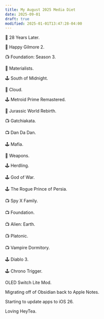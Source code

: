 ```yaml
---
title: My August 2025 Media Diet
date: 2025-09-01
draft: true
modified: 2025-01-01T13:47:28-04:00
---
```


🍿 28 Years Later.

🍿 Happy Gilmore 2.

📺 Foundation: Season 3.

🍿 Materialists.

🕹️ South of Midnight.

🍿 Cloud.

🕹️ Metroid Prime Remastered.

🍿 Jurassic World Rebirth.

📺 Gatchiakata.

📺 Dan Da Dan.

🕹️ Mafia. 

🍿 Weapons.

🕹️ Herdling.

🕹️ God of War.

🕹️ The Rogue Prince of Persia.

📺 Spy X Family.

📺 Foundation.

📺 Alien: Earth.

📺 Platonic.

📺 Vampire Dormitory.

🕹️ Diablo 3.

🕹️ Chrono Trigger.

OLED Switch Lite Mod.

Migrating off of Obsidian back to Apple Notes.

Starting to update apps to iOS 26.

Loving HeyTea.
